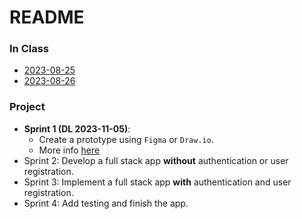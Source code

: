 # README

### In Class

- [2023-08-25](./2023-10-25.md)
- [2023-08-26](./2023-10-26.md)

### Project 

- **Sprint 1 (DL 2023-11-05)**: 
  - Create a prototype using `Figma` or `Draw.io`. 
  - More info [here](https://github.com/tx00-web-fi/project/blob/main/sprint1.md)
- Sprint 2: Develop a full stack app **without** authentication or user registration.
- Sprint 3: Implement a full stack app **with** authentication and user registration.
- Sprint 4: Add testing and finish the app.












